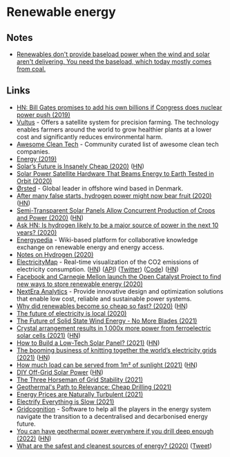 # Renewable energy

## Notes

- [Renewables don't provide baseload power when the wind and solar aren't delivering. You need the baseload, which today mostly comes from coal.](https://twitter.com/typesfast/status/1496813697246928897)

## Links

- [HN: Bill Gates promises to add his own billions if Congress does nuclear power push (2019)](https://news.ycombinator.com/item?id=19008241)
- [Vultus](https://www.vultus.se/) - Offers a satellite system for precision farming. The technology enables farmers around the world to grow healthier plants at a lower cost and significantly reduces environmental harm.
- [Awesome Clean Tech](https://github.com/nglgzz/awesome-clean-tech) - Community curated list of awesome clean tech companies.
- [Energy (2019)](https://jwmza.com/thoughts/energy/)
- [Solar’s Future is Insanely Cheap (2020)](https://rameznaam.com/2020/05/14/solars-future-is-insanely-cheap-2020/) ([HN](https://news.ycombinator.com/item?id=23185166))
- [Solar Power Satellite Hardware That Beams Energy to Earth Tested in Orbit (2020)](https://scitechdaily.com/solar-power-satellite-hardware-that-beams-energy-to-earth-tested-in-orbit/)
- [Ørsted](https://orsted.com/en) - Global leader in offshore wind based in Denmark.
- [After many false starts, hydrogen power might now bear fruit (2020)](https://www.economist.com/science-and-technology/2020/07/04/after-many-false-starts-hydrogen-power-might-now-bear-fruit) ([HN](https://news.ycombinator.com/item?id=23731956))
- [Semi-Transparent Solar Panels Allow Concurrent Production of Crops and Power (2020)](https://onlinelibrary.wiley.com/doi/full/10.1002/aenm.202001189) ([HN](https://news.ycombinator.com/item?id=24252048))
- [Ask HN: Is hydrogen likely to be a major source of power in the next 10 years? (2020)](https://news.ycombinator.com/item?id=24567711)
- [Energypedia](https://energypedia.info/wiki/Main_Page) - Wiki-based platform for collaborative knowledge exchange on renewable energy and energy access.
- [Notes on Hydrogen (2020)](https://www.orbuch.com/notes-on-hydrogen/)
- [ElectricityMap](https://www.electricitymap.org/map) - Real-time visualization of the CO2 emissions of electricity consumption. ([HN](https://news.ycombinator.com/item?id=24747927)) ([API](https://api.electricitymap.org/)) ([Twitter](https://twitter.com/electricitymap)) ([Code](https://github.com/tmrowco/electricitymap-contrib)) ([HN](https://news.ycombinator.com/item?id=30764095))
- [Facebook and Carnegie Mellon launch the Open Catalyst Project to find new ways to store renewable energy (2020)](https://ai.facebook.com/blog/facebook-and-carnegie-mellon-launch-the-open-catalyst-project-to-find-new-ways-to-store-renewable-energy)
- [NextEra Analytics](https://www.nexteraanalytics.com/) - Provide innovative design and optimization solutions that enable low cost, reliable and sustainable power systems.
- [Why did renewables become so cheap so fast? (2020)](https://ourworldindata.org/cheap-renewables-growth) ([HN](https://news.ycombinator.com/item?id=25265819))
- [The future of electricity is local (2020)](https://caseyhandmer.wordpress.com/2020/12/27/the-future-of-electricity-is-local/)
- [The Future of Solid State Wind Energy - No More Blades (2021)](https://www.youtube.com/watch?v=nNp21zTeCDc)
- [Crystal arrangement results in 1,000x more power from ferroelectric solar cells (2021)](https://www.pv-magazine.com/2021/08/04/crystal-arrangement-results-in-1000x-more-power-from-ferroelectric-solar-cells/) ([HN](https://news.ycombinator.com/item?id=28115094))
- [How to Build a Low-Tech Solar Panel? (2021)](https://solar.lowtechmagazine.com/2021/10/how-to-build-a-low-tech-solar-panel.html) ([HN](https://news.ycombinator.com/item?id=28770953))
- [The booming business of knitting together the world’s electricity grids (2021)](https://www.economist.com/business/2021/10/16/the-booming-business-of-knitting-together-the-worlds-electricity-grids) ([HN](https://news.ycombinator.com/item?id=28896527))
- [How much load can be served from 1m² of sunlight (2021)](https://medium.com/@timothy_downs/how-many-requests-can-be-served-per-second-from-one-square-meter-of-sunlight-675db9d0c819) ([HN](https://news.ycombinator.com/item?id=29077825))
- [DIY Off-Grid Solar Power](https://www.mobile-solarpower.com/) ([HN](https://news.ycombinator.com/item?id=29688907))
- [The Three Horseman of Grid Stability (2021)](https://austinvernon.site/blog/renewablevariation.html)
- [Geothermal's Path to Relevance: Cheap Drilling (2021)](https://austinvernon.site/blog/drillingplan.html)
- [Energy Prices are Naturally Turbulent (2021)](https://austinvernon.site/blog/energyturbulence.html)
- [Electrify Everything is Slow (2021)](https://austinvernon.site/blog/dontelectrify.html)
- [Gridcognition](https://gridcognition.com/) - Software to help all the players in the energy system navigate the transition to a decentralised and decarbonised energy future.
- [You can have geothermal power everywhere if you drill deep enough (2022)](https://www.treehugger.com/geothermal-drilling-technology-quaise-energy-5219924) ([HN](https://news.ycombinator.com/item?id=30465227))
- [What are the safest and cleanest sources of energy? (2020)](https://ourworldindata.org/safest-sources-of-energy) ([Tweet](https://twitter.com/robertwiblin/status/1509128529270775811))
